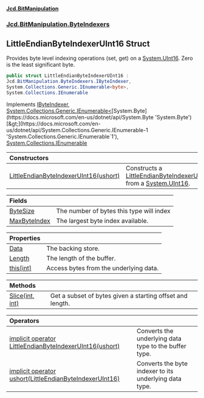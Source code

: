 #### [Jcd.BitManipulation](index.md 'index')
### [Jcd.BitManipulation.ByteIndexers](Jcd.BitManipulation.ByteIndexers.md 'Jcd.BitManipulation.ByteIndexers')

## LittleEndianByteIndexerUInt16 Struct

Provides byte level indexing operations (set, get) on
a [System.UInt16](https://docs.microsoft.com/en-us/dotnet/api/System.UInt16 'System.UInt16'). Zero is the least
significant byte.

```csharp
public struct LittleEndianByteIndexerUInt16 :
Jcd.BitManipulation.ByteIndexers.IByteIndexer,
System.Collections.Generic.IEnumerable<byte>,
System.Collections.IEnumerable
```

Implements [IByteIndexer](Jcd.BitManipulation.ByteIndexers.IByteIndexer.md 'Jcd.BitManipulation.ByteIndexers.IByteIndexer'), [System.Collections.Generic.IEnumerable&lt;](https://docs.microsoft.com/en-us/dotnet/api/System.Collections.Generic.IEnumerable-1 'System.Collections.Generic.IEnumerable`1')[System.Byte](https://docs.microsoft.com/en-us/dotnet/api/System.Byte 'System.Byte')[&gt;](https://docs.microsoft.com/en-us/dotnet/api/System.Collections.Generic.IEnumerable-1 'System.Collections.Generic.IEnumerable`1'), [System.Collections.IEnumerable](https://docs.microsoft.com/en-us/dotnet/api/System.Collections.IEnumerable 'System.Collections.IEnumerable')

| Constructors                                                                                                                                                                                                                                            |                                                                                                                                                                                                                                                                                     |
|:--------------------------------------------------------------------------------------------------------------------------------------------------------------------------------------------------------------------------------------------------------|:------------------------------------------------------------------------------------------------------------------------------------------------------------------------------------------------------------------------------------------------------------------------------------|
| [LittleEndianByteIndexerUInt16(ushort)](Jcd.BitManipulation.ByteIndexers.LittleEndianByteIndexerUInt16.LittleEndianByteIndexerUInt16(ushort).md 'Jcd.BitManipulation.ByteIndexers.LittleEndianByteIndexerUInt16.LittleEndianByteIndexerUInt16(ushort)') | Constructs a [LittleEndianByteIndexerUInt16](Jcd.BitManipulation.ByteIndexers.LittleEndianByteIndexerUInt16.md 'Jcd.BitManipulation.ByteIndexers.LittleEndianByteIndexerUInt16') from a [System.UInt16](https://docs.microsoft.com/en-us/dotnet/api/System.UInt16 'System.UInt16'). |

| Fields                                                                                                                                                                       |                                          |
|:-----------------------------------------------------------------------------------------------------------------------------------------------------------------------------|:-----------------------------------------|
| [ByteSize](Jcd.BitManipulation.ByteIndexers.LittleEndianByteIndexerUInt16.ByteSize.md 'Jcd.BitManipulation.ByteIndexers.LittleEndianByteIndexerUInt16.ByteSize')             | The number of bytes this type will index |
| [MaxByteIndex](Jcd.BitManipulation.ByteIndexers.LittleEndianByteIndexerUInt16.MaxByteIndex.md 'Jcd.BitManipulation.ByteIndexers.LittleEndianByteIndexerUInt16.MaxByteIndex') | The largest byte index available.        |

| Properties                                                                                                                                                          |                                        |
|:--------------------------------------------------------------------------------------------------------------------------------------------------------------------|:---------------------------------------|
| [Data](Jcd.BitManipulation.ByteIndexers.LittleEndianByteIndexerUInt16.Data.md 'Jcd.BitManipulation.ByteIndexers.LittleEndianByteIndexerUInt16.Data')                | The backing store.                     |
| [Length](Jcd.BitManipulation.ByteIndexers.LittleEndianByteIndexerUInt16.Length.md 'Jcd.BitManipulation.ByteIndexers.LittleEndianByteIndexerUInt16.Length')          | The length of the buffer.              |
| [this[int]](Jcd.BitManipulation.ByteIndexers.LittleEndianByteIndexerUInt16.this[int].md 'Jcd.BitManipulation.ByteIndexers.LittleEndianByteIndexerUInt16.this[int]') | Access bytes from the underlying data. |

| Methods                                                                                                                                                                              |                                                           |
|:-------------------------------------------------------------------------------------------------------------------------------------------------------------------------------------|:----------------------------------------------------------|
| [Slice(int, int)](Jcd.BitManipulation.ByteIndexers.LittleEndianByteIndexerUInt16.Slice(int,int).md 'Jcd.BitManipulation.ByteIndexers.LittleEndianByteIndexerUInt16.Slice(int, int)') | Get a subset of bytes given a starting offset and length. |

| Operators                                                                                                                                                                                                                                                                                                                                                          |                                                        |
|:-------------------------------------------------------------------------------------------------------------------------------------------------------------------------------------------------------------------------------------------------------------------------------------------------------------------------------------------------------------------|:-------------------------------------------------------|
| [implicit operator LittleEndianByteIndexerUInt16(ushort)](Jcd.BitManipulation.ByteIndexers.LittleEndianByteIndexerUInt16.op_ImplicitJcd.BitManipulation.ByteIndexers.LittleEndianByteIndexerUInt16(ushort).md 'Jcd.BitManipulation.ByteIndexers.LittleEndianByteIndexerUInt16.op_Implicit Jcd.BitManipulation.ByteIndexers.LittleEndianByteIndexerUInt16(ushort)') | Converts the underlying data type to the buffer type.  |
| [implicit operator ushort(LittleEndianByteIndexerUInt16)](Jcd.BitManipulation.ByteIndexers.LittleEndianByteIndexerUInt16.op_Implicitushort(Jcd.BitManipulation.ByteIndexers.LittleEndianByteIndexerUInt16).md 'Jcd.BitManipulation.ByteIndexers.LittleEndianByteIndexerUInt16.op_Implicit ushort(Jcd.BitManipulation.ByteIndexers.LittleEndianByteIndexerUInt16)') | Converts the byte indexer to its underlying data type. |
